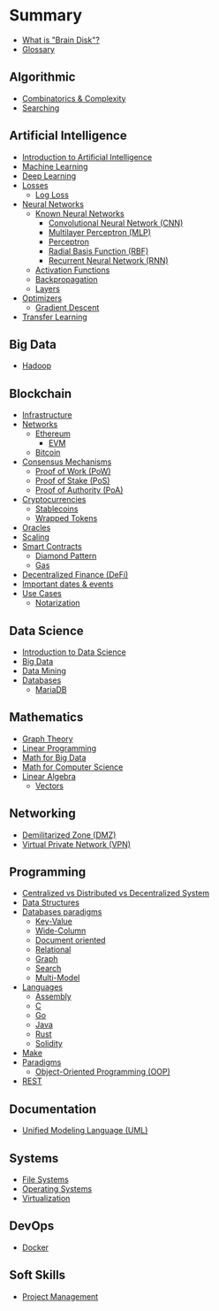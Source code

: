 # Summary

- [What is "Brain Disk"?](./README.md)
- [Glossary](./glossary.md)

## Algorithmic

- [Combinatorics & Complexity](algorithmic/combinatorics-complexity.md)
- [Searching](algorithmic/searching.md)

## Artificial Intelligence

- [Introduction to Artificial Intelligence](ai/intro.md)
- [Machine Learning](ai/ml.md)
- [Deep Learning](ai/dl.md)
- [Losses](ai/losses/losses.md)
  - [Log Loss](ai/losses/log-loss.md)
- [Neural Networks](ai/nn/nn.md)
  - [Known Neural Networks](ai/nn/known-nn/)
    - [Convolutional Neural Network (CNN)](ai/nn/known-nn/cnn.md)
    - [Multilayer Perceptron (MLP)](ai/nn/known-nn/mlp.md)
    - [Perceptron](ai/nn/known-nn/perceptron.md)
    - [Radial Basis Function (RBF)](ai/nn/known-nn/rbf.md)
    - [Recurrent Neural Network (RNN)](ai/nn/known-nn/rnn.md)
  - [Activation Functions](ai/nn/af.md)
  - [Backpropagation](ai/nn/backpropagation.md)
  - [Layers](ai/nn/layers.md)
- [Optimizers](ai/optimizers/optimizers.md)
  - [Gradient Descent](ai/optimizers/gradient-descent.md)
- [Transfer Learning](ai/transfer-learning.md)

## Big Data

- [Hadoop](big-data/hadoop.md)

## Blockchain

- [Infrastructure](blockchain/infrastructure.md)
- [Networks](blockchain/networks)
  - [Ethereum](blockchain/networks/ethereum/ethereum.md)
    - [EVM](blockchain/networks/ethereum/evm.md)
  - [Bitcoin](blockchain/networks/bitcoin.md)
- [Consensus Mechanisms](blockchain/consensus-mechanisms/consensus-mechanisms.md)
  - [Proof of Work (PoW)](blockchain/consensus-mechanisms/pow.md)
  - [Proof of Stake (PoS)](blockchain/consensus-mechanisms/pos.md)
  - [Proof of Authority (PoA)](blockchain/consensus-mechanisms/poa.md)
- [Cryptocurrencies](blockchain/cryptocurrencies)
  - [Stablecoins](blockchain/cryptocurrencies/stablecoins.md)
  - [Wrapped Tokens](blockchain/cryptocurrencies/wrapped-tokens.md)
- [Oracles](blockchain/oracles.md)
- [Scaling](blockchain/scaling.md)
- [Smart Contracts](blockchain/smart-contracts/smart-contracts.md)
  - [Diamond Pattern](blockchain/smart-contracts/diamond-pattern.md)
  - [Gas](blockchain/smart-contracts/gas.md)
- [Decentralized Finance (DeFi)](blockchain/defi.md)
- [Important dates & events](blockchain/important-dates-events.md)
- [Use Cases](blockchain/use-cases)
  - [Notarization](blockchain/use-cases/notarization.md)

## Data Science

- [Introduction to Data Science](data-science/introduction.md)
- [Big Data](data-science/big-data.md)
- [Data Mining](data-science/data-mining.md)
- [Databases](data-science/databases/)
  - [MariaDB](data-science/databases/mariadb.md)

## Mathematics

- [Graph Theory](math/graph-theory.md)
- [Linear Programming](math/linear-programming.md)
- [Math for Big Data](math/math-big-data.md)
- [Math for Computer Science](math/math-computer-science.md)
- [Linear Algebra](math/linear-algebra/linear-algebra.md)
  - [Vectors](math/linear-algebra/vectors.md)

## Networking

- [Demilitarized Zone (DMZ)](networking/dmz.md)
- [Virtual Private Network (VPN)](networking/vpn.md)

## Programming

- [Centralized vs Distributed vs Decentralized System](programming/centralized-vs-distributed-vs-decentralized-system.md)
- [Data Structures](programming/data-structures/data-structures.md)
- [Databases paradigms](programming/databases-paradigms)
  - [Key-Value](programming/databases-paradigms/key-value.md)
  - [Wide-Column](programming/databases-paradigms/wide-column.md)
  - [Document oriented](programming/databases-paradigms/document-oriented.md)
  - [Relational](programming/databases-paradigms/relational.md)
  - [Graph](programming/databases-paradigms/graph.md)
  - [Search](programming/databases-paradigms/search.md)
  - [Multi-Model](programming/databases-paradigms/multi-model.md)
- [Languages](programming/languages)
  - [Assembly](programming/languages/assembly.md)
  - [C](programming/languages/c.md)
  - [Go](programming/languages/go.md)
  - [Java](programming/languages/java.md)
  - [Rust](programming/languages/rust.md)
  - [Solidity](programming/languages/solidity.md)
- [Make](programming/make.md)
- [Paradigms](programming/paradigms)
  - [Object-Oriented Programming (OOP)](programming/paradigms/oop.md)
- [REST](programming/rest.md)

## Documentation

- [Unified Modeling Language (UML)](documentation/uml.md)

## Systems

- [File Systems](systems/file-systems.md)
- [Operating Systems](systems/os.md)
- [Virtualization](systems/virtualization.md)

## DevOps

- [Docker](containerization/docker.md)

[//]: # "## Cybersecurity"
[//]: #
[//]: # "* [Introduction to Cybersecurity](cybersecurity/introduction.md)"
[//]: # "* [Binary Exploitation](cybersecurity/binary-exploitation.md)"
[//]: # "* [Cryptanalysis](cybersecurity/cryptanalysis.md)"
[//]: # "* [Forensic](cybersecurity/forensic.md)"
[//]: # "* [Linux Security](cybersecurity/linux.md)"
[//]: # "* [Network Security](cybersecurity/network.md)"
[//]: # "* [Programming & Automation](cybersecurity/programming-automation.md)"
[//]: # "* [Reverse Engineering](cybersecurity/reverse-engineering.md)"
[//]: # "* [Steganography](cybersecurity/stenagography.md)"
[//]: # "* [Web Security](cybersecurity/web.md)"

## Soft Skills

- [Project Management](soft-skills/project-management.md)

